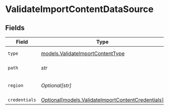 # ValidateImportContentDataSource


## Fields

| Field                                                                                              | Type                                                                                               | Required                                                                                           | Description                                                                                        |
| -------------------------------------------------------------------------------------------------- | -------------------------------------------------------------------------------------------------- | -------------------------------------------------------------------------------------------------- | -------------------------------------------------------------------------------------------------- |
| `type`                                                                                             | [models.ValidateImportContentType](../models/validateimportcontenttype.md)                         | :heavy_check_mark:                                                                                 | Type of data source                                                                                |
| `path`                                                                                             | *str*                                                                                              | :heavy_check_mark:                                                                                 | Path of the data source                                                                            |
| `region`                                                                                           | *Optional[str]*                                                                                    | :heavy_minus_sign:                                                                                 | Region of the data source                                                                          |
| `credentials`                                                                                      | [Optional[models.ValidateImportContentCredentials]](../models/validateimportcontentcredentials.md) | :heavy_minus_sign:                                                                                 | N/A                                                                                                |